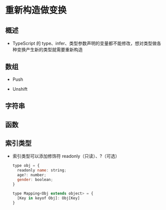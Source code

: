 # 重新构造做变换

## 概述

+ TypeScript 的 type、infer、类型参数声明的变量都不能修改，想对类型做各种变换产生新的类型就需要重新构造

## 数组

+ Push

+ Unshift

## 字符串

## 函数

## 索引类型

+ 索引类型可以添加修饰符 readonly（只读）、?（可选）

  ```js
  type obj = {
    readonly name: string;
    age?: number;
    gender: boolean;
  }
  ```

  ```js
  type Mapping<Obj extends object> = {
    [Key in keyof Obj]: Obj[Key]
  }
  ```
